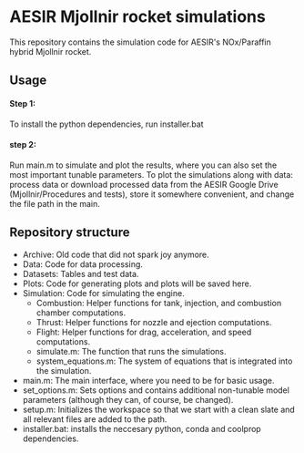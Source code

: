 # AESIR Mjollnir rocket simulations

This repository contains the simulation code for AESIR's NOx/Paraffin hybrid Mjollnir rocket.

## Usage
#### Step 1:
To install the python dependencies, run installer.bat


#### step 2: 
Run main.m to simulate and plot the results, where you can also set the most important tunable parameters. To plot the simulations along with data: process data or download processed data from the AESIR Google Drive (Mjollnir/Procedures and tests), store it somewhere convenient, and change the file path in the main.

## Repository structure

- Archive: Old code that did not spark joy anymore.
- Data: Code for data processing.
- Datasets: Tables and test data.
- Plots: Code for generating plots and plots will be saved here.
- Simulation: Code for simulating the engine.
    - Combustion: Helper functions for tank, injection, and combustion chamber computations.
    - Thrust: Helper functions for nozzle and ejection computations.
    - Flight: Helper functions for drag, acceleration, and speed computations.
    - simulate.m: The function that runs the simulations.
    - system_equations.m: The system of equations that is integrated into the simulation.
- main.m: The main interface, where you need to be for basic usage.
- set_options.m: Sets options and contains additional non-tunable model parameters (although they can, of course, be changed).
- setup.m: Initializes the workspace so that we start with a clean slate and all relevant files are added to the path.
- installer.bat: installs the neccesary python, conda and coolprop dependencies.